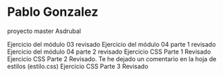 # Pablo Gonzalez
proyecto master Asdrubal

Ejercicio del módulo 03 revisado
Ejercicio del módulo 04 parte 1 revisado
Ejercicio del módulo 04 parte 2 revisado
Ejercicio CSS Parte 1 Revisado
Ejercicio CSS Parte 2 Revisado. Te he dejado un comentario en la hoja de estilos (estilo.css)
Ejercicio CSS Parte 3 Revisado